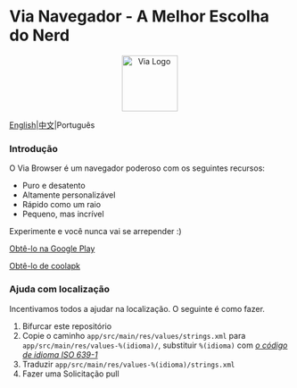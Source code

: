 # Via Navegador - A Melhor Escolha do Nerd

<div align="center"><img src="http://viayoo.com/en/images/logo.png" alt="Via Logo" height="100"/></div>

[English](https://github.com/tuyafeng/Via/blob/master/README.md)|[中文](https://github.com/tuyafeng/Via/blob/master/README_zh_CN.md)|Português

### Introdução

O Via Browser é um navegador poderoso com os seguintes recursos:

- Puro e desatento
- Altamente personalizável
- Rápido como um raio
- Pequeno, mas incrível

Experimente e você nunca vai se arrepender :)

[Obtê-lo na Google Play](https://play.google.com/store/apps/details?id=mark.via.gp)

[Obtê-lo de coolapk](https://www.coolapk.com/apk/mark.via)

### Ajuda com localização

Incentivamos todos a ajudar na localização. O seguinte é como fazer.

1. Bifurcar este repositório
2. Copie o caminho `app/src/main/res/values/strings.xml` para `app/src/main/res/values-%(idioma)/`, substituir `%(idioma)` com [*o código de idioma ISO 639-1*](http://www.loc.gov/standards/iso639-2/php/code_list.php)
3. Traduzir `app/src/main/res/values-%(idioma)/strings.xml`
4. Fazer uma Solicitação pull